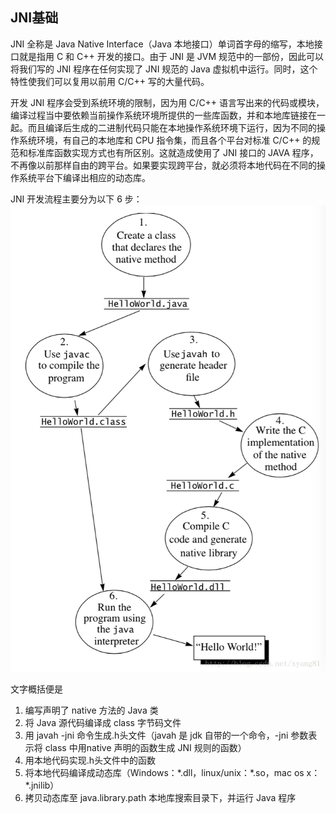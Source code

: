 ## JNI基础
JNI 全称是 Java Native Interface（Java 本地接口）单词首字母的缩写，本地接口就是指用 C 和 C++ 开发的接口。由于 JNI 是 JVM 规范中的一部份，因此可以将我们写的 JNI 程序在任何实现了 JNI 规范的 Java 虚拟机中运行。同时，这个特性使我们可以复用以前用 C/C++ 写的大量代码。

开发 JNI 程序会受到系统环境的限制，因为用 C/C++ 语言写出来的代码或模块，编译过程当中要依赖当前操作系统环境所提供的一些库函数，并和本地库链接在一起。而且编译后生成的二进制代码只能在本地操作系统环境下运行，因为不同的操作系统环境，有自己的本地库和 CPU 指令集，而且各个平台对标准 C/C++ 的规范和标准库函数实现方式也有所区别。这就造成使用了 JNI 接口的 JAVA 程序，不再像以前那样自由的跨平台。如果要实现跨平台，就必须将本地代码在不同的操作系统平台下编译出相应的动态库。

JNI 开发流程主要分为以下 6 步：
![](image/jni1.png)

文字概括便是
1. 编写声明了 native 方法的 Java 类
2. 将 Java 源代码编译成 class 字节码文件
3. 用 javah -jni 命令生成.h头文件（javah 是 jdk 自带的一个命令，-jni 参数表示将 class 中用native 声明的函数生成 JNI 规则的函数）
4. 用本地代码实现.h头文件中的函数
5. 将本地代码编译成动态库（Windows：\*.dll，linux/unix：\*.so，mac os x：\*.jnilib）
6. 拷贝动态库至 java.library.path 本地库搜索目录下，并运行 Java 程序
